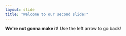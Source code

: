 ```yaml
---
layout: slide
title: "Welcome to our second slide!"
---
```

**We're not gonna make it!**
Use the left arrow to go back!
